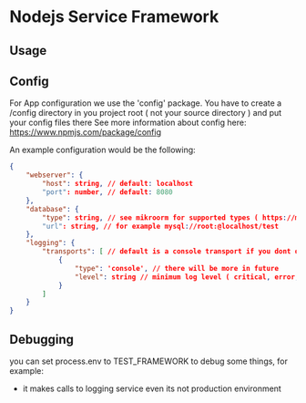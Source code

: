 # Nodejs Service Framework

## Usage

## Config

For App configuration we use the 'config' package.
You have to create a /config directory in you project root ( not your source directory ) and put your config files there
See more information about config here: https://www.npmjs.com/package/config

An example configuration would be the following:

```json
{
    "webserver": {
        "host": string, // default: localhost
        "port": number, // default: 8080
    },
    "database": {
        "type": string, // see mikroorm for supported types ( https://mikro-orm.io/docs/configuration/#driver )
        "url": string, // for example mysql://root:@localhost/test
    },
    "logging": {
        "transports": [ // default is a console transport if you dont defined otherwise
            {
                "type": 'console', // there will be more in future
                "level": string // minimum log level ( critical, error, warning, info, framework, debug, silly ) // default is framework
            }
        ]
    }
}
```

## Debugging

you can set process.env to TEST_FRAMEWORK to debug some things, for example:

- it makes calls to logging service even its not production environment
